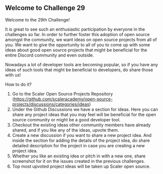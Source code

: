 ## Welcome to Challenge 29

Welcome to the 29th Challenge! 

It is great to see such an enthusiastic participation by everyone in the challenges so far. In order to further foster this adoption of open source amongst the community, we want ideas on open source projects from all of you. We want to give the opportunity to all of you to come up with some ideas about good open source projects that might be beneficial for the entire Discord community and even outside. 

Nowadays a lot of developer tools are becoming popular, so if you have any ideas of such tools that might be beneficial to developers, do share those with us! 

How to do it?

1. Go to the Scaler Open Source Projects Repository (https://github.com/scaleracademy/open-source-projects/discussions/categories/ideas)
2. Under the Github Discussions we have a section for ideas. Here you can share any project ideas that you may feel will be beneficial for the open source community or might be a good developer tool. 
3. Checkout the existing ideas other community members have already shared, and if you like any of the ideas, upvote them. 
4. Create a new discussion if you want to share a new project idea. And inside the section for adding the details of the project idea, do share detailed description for the project in case you are creating a new project idea. 
5. Whether you like an existing idea or pitch in with a new one, share screenshot for it on the issues created in the previous challenges. 
6. Top most upvoted project ideas will be taken up Scaler open source. 